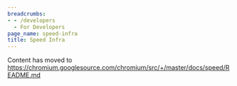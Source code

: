```yaml
---
breadcrumbs:
- - /developers
  - For Developers
page_name: speed-infra
title: Speed Infra
---
```


Content has moved to
<https://chromium.googlesource.com/chromium/src/+/master/docs/speed/README.md>
